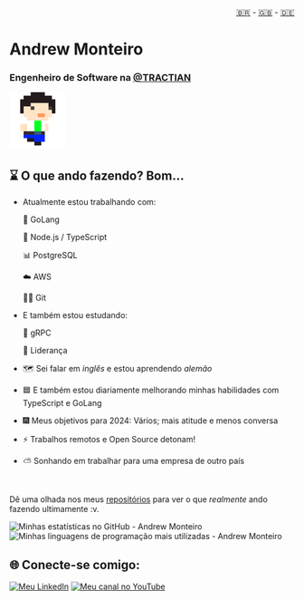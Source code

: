 <p align="right">
  <a href="README.pt.md">🇧🇷</a> - <a href="README.md">🇬🇧</a> - <a href="README.de.md">🇩🇪</a>
</p>

# Andrew Monteiro

### Engenheiro de Software na [@TRACTIAN](https://tractian.com/)

<img src="https://raw.githubusercontent.com/Andrew-2609/mec-man/main/logo-gif.gif" alt="Mec-Man logo" width="100" height="100" />

## ⌛ O que ando fazendo? Bom...

- Atualmente estou trabalhando com:

  🐹 GoLang

  🤖 Node.js / TypeScript

  📊 PostgreSQL

  ☁️ AWS

  👨‍💻 Git

- E também estou estudando:

  📡 gRPC

  🥇 Liderança

- 🗺 Sei falar em *inglês* e estou aprendendo *alemão*
- 🟦 E também estou diariamente melhorando minhas habilidades com TypeScript e GoLang
- 🎆 Meus objetivos para 2024: Vários; mais atitude e menos conversa
- ⚡ Trabalhos remotos e Open Source detonam!
- ⛅ Sonhando em trabalhar para uma empresa de outro país

<br/>

Dê uma olhada nos meus [repositórios](https://github.com/Andrew-2609?tab=repositories) para ver o que *realmente* ando fazendo ultimamente :v.

<p align="left">
 <img alt="Minhas estatísticas no GitHub - Andrew Monteiro" src="https://github-readme-stats.vercel.app/api?username=andrew-2609&show_icons=true&hide_border=true&theme=tokyonight&locale=pt-br" height="190"> 
 <img alt="Minhas linguagens de programação mais utilizadas - Andrew Monteiro" src="https://github-readme-stats.vercel.app/api/top-langs/?username=andrew-2609&layout=compact&hide_border=true&langs_count=8&theme=tokyonight&exclude_repo=Eccezionale-MVC,CorporacaoUmbrella,diversos,projetos&locale=pt-br">
</p>

## 🌐 Conecte-se comigo:
<a href="https://www.linkedin.com/in/andrew-2609/" target="_blank"><img alt="Meu LinkedIn" src="https://img.shields.io/badge/-LinkedIn-%230077B5?style=for-the-badge&logo=linkedin&logoColor=white"></a>
<a href="https://www.youtube.com/channel/UCmQ39rZeUW3dxMiSjm6YX7Q" target="_blank"><img alt="Meu canal no YouTube" src="https://img.shields.io/badge/YouTube-FF0000?style=for-the-badge&logo=youtube&logoColor=white"></a>

